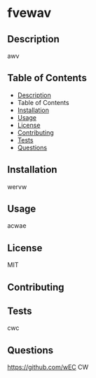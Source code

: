 # fvewav
  ## Description <a name="description"></a>
  awv
  ## Table of Contents
  * [Description](#description)
  * Table of Contents
  * [Installation](#installation)
  * [Usage](#usage)
  * [License](#license)
  * [Contributing](#contributing)
  * [Tests](#tests)
  * [Questions](#questions)
  ## Installation <a id="installation"></a>
  wervw
  ## Usage <a id="usage"></a>
  acwae
  ## License <a id="license"></a>
  MIT
  ## Contributing <a id="contributing"></a>
  
  ## Tests <a id="tests"></a>
  cwc
  ## Questions <a id="questions"></a>
  https://github.com/wEC
  CW
